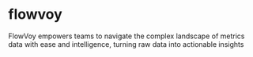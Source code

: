 # flowvoy
FlowVoy empowers teams to navigate the complex landscape of metrics data with ease and intelligence, turning raw data into actionable insights
